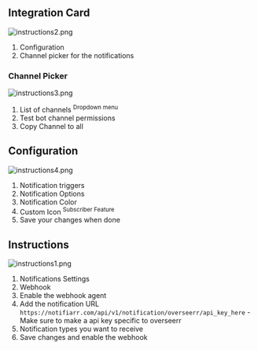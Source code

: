 ## Integration Card
![instructions2.png](/overseerr/instructions2.png)
1. Configuration
2. Channel picker for the notifications
### Channel Picker
![instructions3.png](/overseerr/instructions3.png)
1. List of channels <sup>Dropdown menu</sup>
2. Test bot channel permissions
3. Copy Channel to all
## Configuration
![instructions4.png](/overseerr/instructions4.png)
1. Notification triggers
2. Notification Options
3. Notification Color
4. Custom Icon <sup>Subscriber Feature</sup>
5. Save your changes when done
## Instructions
![instructions1.png](/overseerr/instructions1.png)
1. Notifications Settings
2. Webhook
3. Enable the webhook agent
4. Add the notification URL `https://notifiarr.com/api/v1/notification/overseerr/api_key_here` - Make sure to make a api key specific to overseerr
5. Notification types you want to receive
6. Save changes and enable the webhook